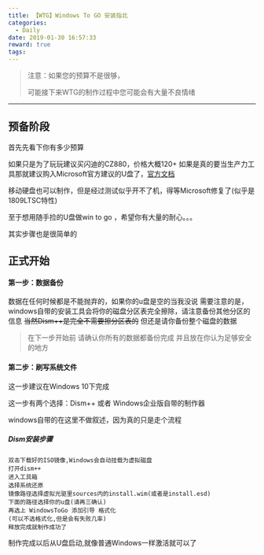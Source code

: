 ```yaml
---
title: 【WTG】Windows To GO 安装指北
categories:
  - Daily
date: 2019-01-30 16:57:33
reward: true
tags:
---
```


> 注意：如果您的预算不是很够，
> 
> 可能接下来WTG的制作过程中您可能会有大量不良情绪

* * *

## 预备阶段

首先先看下你有多少预算

如果只是为了玩玩建议买闪迪的CZ880，价格大概120+
如果是真的要当生产力工具那就建议购入Microsoft官方建议的U盘了，[官方文档](https://docs.microsoft.com/zh-cn/windows/deployment/planning/best-practice-recommendations-for-windows-to-go "官方文档")

移动硬盘也可以制作，但是经过测试似乎开不了机，得等Microsoft修复了(似乎是1809LTSC特性)

至于想用随手捡的U盘做win to go ，希望你有大量的耐心。。。

其实步骤也是很简单的

## 正式开始

#### 第一步：数据备份

数据在任何时候都是不能抛弃的，如果你的u盘是空的当我没说
需要注意的是，windows自带的安装工具会将你的磁盘分区表完全擦除，请注意备份其他分区的信息
~~当然Dism++是完全不需要擦分区表的~~ 但还是请你备份整个磁盘的数据

> 在下一步开始前 请确认你所有的数据都备份完成 并且放在你认为足够安全的地方

#### 第二步：刷写系统文件

这一步建议在Windows 10下完成

这一步有两个选择：Dism++ 或者 Windows企业版自带的制作器

windows自带的在这里不做叙述，因为真的只是走个流程

##### Dism安装步骤
~~~
双击下载好的ISO镜像,Windows会自动挂载为虚拟磁盘
打开dism++
进入工具箱
选择系统还原
镜像路径选择虚拟光驱里sources内的install.wim(或者是install.esd)
下面的路径选择你的u盘(请再三确认)
再选上 WindowsToGo 添加引导 格式化
(可以不选格式化,但是会有失败几率)
释放完成就制作成功了
~~~

制作完成以后从U盘启动,就像普通Windows一样激活就可以了